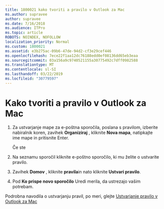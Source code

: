```yaml
---
title: 1800021 kako tvoriti a pravilo v Outlook za Mac
ms.author: supravee
author: supravee
ms.date: 7/16/2018
ms.audience: ITPro
ms.topic: article
ROBOTS: NOINDEX, NOFOLLOW
localization_priority: Normal
ms.custom: 1800021
ms.assetid: e3b275ac-09b6-47de-94d2-cf3e29cef446
ms.openlocfilehash: 7ece22f1aa12dc76188edd0ef08136dd65eb3eaa
ms.sourcegitcommit: 03a156a9c9740521155a30775492c7dff0982588
ms.translationtype: MT
ms.contentlocale: sl-SI
ms.lasthandoff: 03/22/2019
ms.locfileid: "30779597"
---
```

# <a name="how-to-create-a-rule-in-outlook-for-mac"></a>Kako tvoriti a pravilo v Outlook za Mac

1. Za ustvarjanje mape za e-poštna sporočila, poslana s pravilom, izberite nabiralnik koren, zavihek **Organiziraj** , kliknite **Nova mapa**, natipkajte ime mape in pritisnite Enter.
    
    Če ste 
    
2. Na seznamu sporočil kliknite e-poštno sporočilo, ki mu želite o ustvarite pravilo.
    
3. Zavihek **Domov** , kliknite **pravila**in nato kliknite **Ustvari pravilo**.
    
4. Pod **Ko prispe novo sporočilo** Uredi merila, da ustrezajo vašim potrebam. 
    
Podrobna navodila o ustvarjanju pravil, po meri, glejte [Ustvarjanje pravilo v Outlook za Mac](https://aka.ms/AA1uy0v)
  

